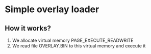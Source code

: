 # Simple overlay loader
## How it works?
1. We allocate virtual memory PAGE_EXECUTE_READWRITE
2. We read file OVERLAY.BIN to this virtual memory and execute it
